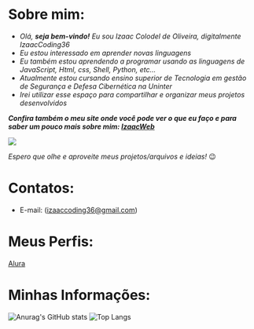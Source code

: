 # Sobre mim:

- _Olá, **seja bem-vindo!** Eu sou Izaac Colodel de Oliveira, digitalmente IzaacCoding36_
- _Eu estou interessado em aprender novas linguagens_
- _Eu também estou aprendendo a programar usando as linguagens de JavaScript, Html, css, Shell, Python, etc..._
- _Atualmente estou cursando ensino superior de Tecnologia em gestão de Segurança e Defesa Cibernética na Uninter_
- _Irei utilizar esse espaço para compartilhar e organizar meus projetos desenvolvidos_

**_Confira também o meu site onde você pode ver o que eu faço e para saber um pouco mais sobre mim: [IzaacWeb](https://izaacweb.vercel.app/)_**

![](https://media.tenor.com/24tIz3UhN50AAAAC/reasonsimbroke-xbox.gif)

*Espero que olhe e aproveite meus projetos/arquivos e ideias!* 😉

# Contatos:

- E-mail: (izaaccoding36@gmail.com)

# Meus Perfis:

[Alura](https://cursos.alura.com.br/user/izaac-colodel-3162)

# Minhas Informações: 

![Anurag's GitHub stats](https://github-readme-stats.vercel.app/api?username=IzaacCoding36&theme=merko&show_icons=true)
![Top Langs](https://github-readme-stats.vercel.app/api/top-langs/?username=IzaacCoding36&theme=merko&layout=compact)
